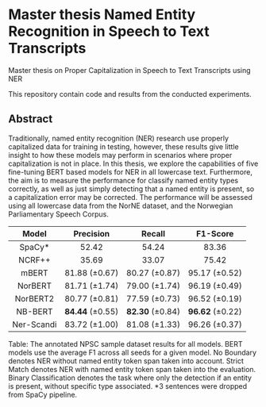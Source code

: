 # Master thesis Named Entity Recognition in Speech to Text Transcripts
Master thesis on Proper Capitalization in Speech to Text Transcripts using NER

This repository contain code and results from the conducted experiments.

## Abstract
Traditionally, named entity recognition (NER) research use properly capitalized data for training in testing, however, these results give little insight to how these models may perform in scenarios where proper capitalization is not in place. In this thesis, we explore the capabilities of five fine-tuning BERT based models for NER in all lowercase text. Furthermore, the aim is to measure the performance for classify named entity types correctly, as well as just simply detecting that a named entity is present, so a capitalization error may be corrected. The performance will be assessed using all lowercase data from the NorNE dataset, and the Norwegian Parliamentary Speech Corpus.



|     Model     |   Precision  |      Recall     | F1-Score |
|:-------------:|:------------:|:---------------:|:--------:|
|    SpaCy*      |     52.42    |       54.24     |  83.36   |
|    NCRF++      |     35.69    |       33.07     |  75.42   |
|     mBERT      | 81.88 (±0.67)| 80.27 (±0.87)   | 95.17 (±0.52) |
|    NorBERT     | 81.71 (±1.74)| 79.00 (±1.74)   | 96.19 (±0.49) |
|    NorBERT2    | 80.77 (±0.81)| 77.59 (±0.73)   | 96.52 (±0.19) |
|    NB-BERT     | **84.44** (±0.55)| **82.30** (±0.84)| **96.62** (±0.22)|
|   Ner-Scandi   | 83.72 (±1.00)| 81.08 (±1.33)   | 96.26 (±0.37) |

Table: The annotated NPSC sample dataset results for all models. BERT models use the average F1 across all seeds for a given model. No Boundary denotes NER without named entity token span taken into account. Strict Match denotes NER with named entity token span taken into the evaluation. Binary Classification denotes the task where only the detection if an entity is present, without specific type associated. *3 sentences were dropped from SpaCy pipeline.
